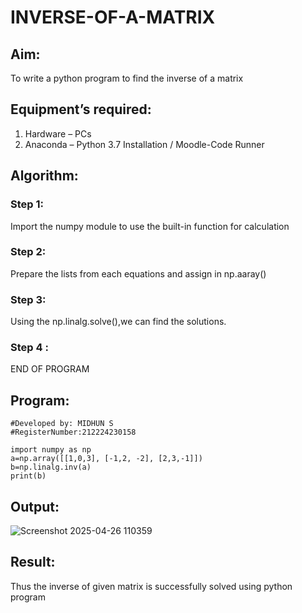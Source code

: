# INVERSE-OF-A-MATRIX
## Aim:
To write a python program to find the inverse of a matrix
## Equipment’s required:
1. 	Hardware – PCs
2. 	Anaconda – Python 3.7 Installation / Moodle-Code Runner
## Algorithm:
### Step 1:
Import the numpy module to use the built-in function for calculation

### Step 2:
Prepare the lists from each equations and assign in np.aaray()

### Step 3:
Using the np.linalg.solve(),we can find the solutions.

### Step 4 :
END OF PROGRAM
## Program:
~~~#Program to find the inverse of a matrix.
#Developed by: MIDHUN S
#RegisterNumber:212224230158

import numpy as np
a=np.array([[1,0,3], [-1,2, -2], [2,3,-1]])
b=np.linalg.inv(a)
print(b)
~~~
## Output:
![Screenshot 2025-04-26 110359](https://github.com/user-attachments/assets/df3f145d-ceed-454d-98cc-1773a0272c63)

## Result:
Thus the inverse of given matrix is successfully solved using python program

